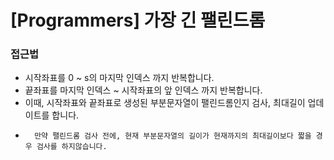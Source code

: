 # [Programmers] 가장 긴 팰린드롬

### 접근법

-   시작좌표를 0 ~ s의 마지막 인덱스 까지 반복합니다.
-   끝좌표를 마지막 인덱스 ~ 시작좌표의 앞 인덱스 까지 반복합니다.
-   이때, 시작좌표와 끝좌표로 생성된 부분문자열이 팰린드롬인지 검사, 최대길이 업데이트를 합니다.
-       만약 팰린드롬 검사 전에, 현재 부분문자열의 길이가 현재까지의 최대길이보다 짧을 경우 검사를 하지않습니다.